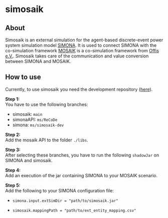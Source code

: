 # simosaik




## About

Simosaik is an external simulation for the agent-based discrete-event power system simulation model [SIMONA](https://github.com/ie3-institute/simona).
It is used to connect SIMONA with the co-simulation framework [MOSAIK](https://mosaik.offis.de/) is a co-simulation framework from [Offis e.V.](https://www.offis.de/).
Simosaik takes care of the communication and value conversion between SIMONA and MOSAIK.


## How to use

Currently, to use simosaik you need the development repository ([here](https://github.com/ie3-institute/simosaik_dev)).


**Step 1:** <br>
You have to use the following branches:

- simosaik: `main`
- simonaAPI: `ms/ReCoDe`
- simona: `ms/simosaik-dev`


**Step 2:** <br>
Add the mosaik API to the folder `./libs`.


**Step 3:** <br>
After selecting these branches, you have to run the following `shadowJar` on SIMONA and simosaik.


**Step 4:** <br>
Add an execution of the jar containing SIMONA to your MOSAIK scenario.


**Step 5:** <br>
Add the following to your SIMONA configuration file: 

- ``simona.input.extSimDir = "path/to/simosaik.jar"``

- ``simosaik.mappingPath = "path/to/ext_entity_mapping.csv"``
